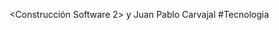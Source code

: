 <Construcción Software 2> <Viviana Moreno Sierra> y Juan Pablo Carvajal #Tecnologia <Apache NetBeans>
